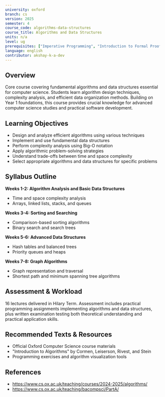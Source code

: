 ```yaml
---
university: oxford
branch: cs
version: 2025
semester: 4
course_code: algorithms-data-structures
course_title: Algorithms and Data Structures
units: n/a
level: ug
prerequisites: ["Imperative Programming", "Introduction to Formal Proof"]
language: english
contributor: akshay-k-a-dev
---
```


## Overview

Core course covering fundamental algorithms and data structures essential for computer science. Students learn algorithm design techniques, complexity analysis, and efficient data organization methods. Building on Year 1 foundations, this course provides crucial knowledge for advanced computer science studies and practical software development.

## Learning Objectives

- Design and analyze efficient algorithms using various techniques
- Implement and use fundamental data structures
- Perform complexity analysis using Big-O notation
- Apply algorithmic problem-solving strategies
- Understand trade-offs between time and space complexity
- Select appropriate algorithms and data structures for specific problems

## Syllabus Outline

**Weeks 1-2: Algorithm Analysis and Basic Data Structures**
- Time and space complexity analysis
- Arrays, linked lists, stacks, and queues

**Weeks 3-4: Sorting and Searching**
- Comparison-based sorting algorithms
- Binary search and search trees

**Weeks 5-6: Advanced Data Structures**
- Hash tables and balanced trees
- Priority queues and heaps

**Weeks 7-8: Graph Algorithms**
- Graph representation and traversal
- Shortest path and minimum spanning tree algorithms

## Assessment & Workload

16 lectures delivered in Hilary Term. Assessment includes practical programming assignments implementing algorithms and data structures, plus written examination testing both theoretical understanding and practical application skills.

## Recommended Texts & Resources

- Official Oxford Computer Science course materials
- "Introduction to Algorithms" by Cormen, Leiserson, Rivest, and Stein
- Programming exercises and algorithm visualization tools

## References

- https://www.cs.ox.ac.uk/teaching/courses/2024-2025/algorithms/
- https://www.cs.ox.ac.uk/teaching/bacompsci/PartA/
